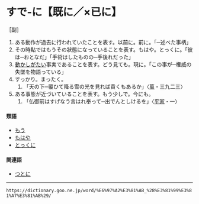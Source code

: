 # すで‐に【既に／×已に】

［副］
1. ある動作が過去に行われていたことを表す。以前に。前に。「─述べた事柄」
2. その時點ではもうその狀態になっていることを表す。もはや。とっくに。「彼は─おとなだ」「手術はしたものの─手後れだった」
3. [動かし](うごかす（動かす）)[がたい](がたい（難い）)事実であることを表す。どう見ても。現に。「この事が─権威の失墜を物語っている」
4. すっかり。まったく。    
    1.  「天の下─覆ひて降る雪の光を見れば貴くもあるか」〈[萬](https://dictionary.goo.ne.jp/word/%E4%B8%87%E8%91%89%E9%9B%86_%28%E3%81%BE%E3%82%93%E3%82%88%E3%81%86%E3%81%97%E3%82%85%E3%81%86%29/#jn-210648)・三九二三〉
5. ある事態が近づいていることを表す。もう少しで。今にも。    
    1.  「仏御前はすげなう言はれ奉って─出でんとしけるを」〈[平家](https://dictionary.goo.ne.jp/word/%E5%B9%B3%E5%AE%B6%E7%89%A9%E8%AA%9E/#jn-198120)・一〉
        

#### 類語

-   [もう](https://dictionary.goo.ne.jp/word/%E3%82%82%E3%81%86/#jn-218382)
-   [もはや](https://dictionary.goo.ne.jp/word/%E6%9C%80%E6%97%A9/#jn-220077)
-   [とっくに](https://dictionary.goo.ne.jp/word/%E7%96%BE%E3%81%A3%E3%81%8F/#jn-159298)

#### 関連語

-   [つとに](https://dictionary.goo.ne.jp/word/%E5%A4%99%E3%81%AB/#jn-147779)

---
`https://dictionary.goo.ne.jp/word/%E6%97%A2%E3%81%AB_%28%E3%81%99%E3%81%A7%E3%81%AB%29/`